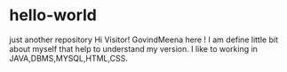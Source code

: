 # hello-world
just another repository
 Hi Visitor!
GovindMeena here ! I am define little bit about myself that help to understand my version. I like to working in JAVA,DBMS,MYSQL,HTML,CSS.
